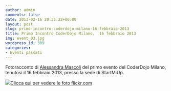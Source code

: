 ```yaml
---
author: admin
comments: false
date: 2013-02-16 20:35:22+00:00
layout: post
slug: primo-incontro-coderdojo-milano-16-febbraio-2013
title: Primo Incontro CoderDojo Milano,  16 febbraio 2013
img: event_03.jpg
wordpress_id: 309
categories:
- Eventi passati
---
```


Fotoracconto di [Alessandra Mascoli](http://www.blogger.com/profile/14373180083913701463) del primo evento del CoderDojo Milano, tenutosi il 16 febbraio 2013, presso la sede di StartMiUp.





  [![](http://coderdojomilano.it/wp-content/uploads/2013/02/febbraio_2013.jpg)Clicca qui per vedere le foto flickr.com](http://www.flickr.com/photos/98942956@N02/sets/72157634842506997/)





